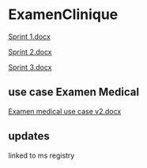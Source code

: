 # ExamenClinique
[Sprint 1.docx](https://github.com/toufik7/Diabeto/files/6822257/Sprint.1.docx)


[Sprint 2.docx](https://github.com/toufik7/Diabeto/files/6822258/Sprint.2.docx)


[Sprint 3.docx](https://github.com/toufik7/Diabeto/files/6822260/Sprint.3.docx)


## use case Examen Medical
[Examen medical use case v2.docx](https://github.com/toufik7/Diabeto/files/6822266/Examen.medical.use.case.v2.docx)

## updates 

linked to ms registry

